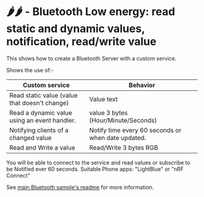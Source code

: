 # 🌶️🌶️ - Bluetooth Low energy: read static and dynamic values, notification, read/write value

This shows how to create a Bluetooth Server with a custom service.

Shows the use of:-

| Custom service | Behavior |
| --- | --- |
| Read static value (value that doesn't change) | Value text |
| Read a dynamic value using an event handler. | value 3 bytes (Hour/Minute/Seconds) |
| Notifying clients of a changed value | Notify time every 60 seconds or when date updated. |
| Read and Write a value | Read/Write 3 bytes RGB |

You will be able to connect to the service and read values or subscribe to be Notified ever 60 seconds.
Suitable Phone apps: "LightBlue" or "nRF Connect"

See [main Bluetooth sample's readme](../README.md) for more information.
